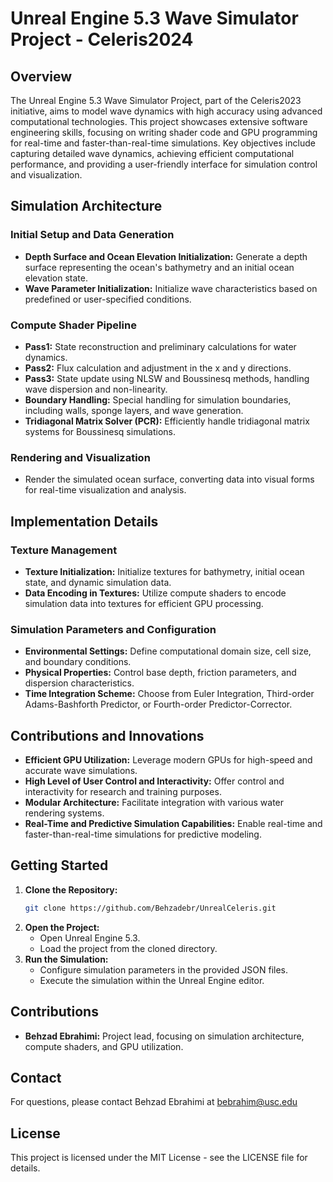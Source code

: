 # Unreal Engine 5.3 Wave Simulator Project - Celeris2024

## Overview
The Unreal Engine 5.3 Wave Simulator Project, part of the Celeris2023 initiative, aims to model wave dynamics with high accuracy using advanced computational technologies. This project showcases extensive software engineering skills, focusing on writing shader code and GPU programming for real-time and faster-than-real-time simulations. Key objectives include capturing detailed wave dynamics, achieving efficient computational performance, and providing a user-friendly interface for simulation control and visualization.


## Simulation Architecture
### Initial Setup and Data Generation
- **Depth Surface and Ocean Elevation Initialization:** Generate a depth surface representing the ocean's bathymetry and an initial ocean elevation state.
- **Wave Parameter Initialization:** Initialize wave characteristics based on predefined or user-specified conditions.

### Compute Shader Pipeline
- **Pass1:** State reconstruction and preliminary calculations for water dynamics.
- **Pass2:** Flux calculation and adjustment in the x and y directions.
- **Pass3:** State update using NLSW and Boussinesq methods, handling wave dispersion and non-linearity.
- **Boundary Handling:** Special handling for simulation boundaries, including walls, sponge layers, and wave generation.
- **Tridiagonal Matrix Solver (PCR):** Efficiently handle tridiagonal matrix systems for Boussinesq simulations.

### Rendering and Visualization
- Render the simulated ocean surface, converting data into visual forms for real-time visualization and analysis.

## Implementation Details
### Texture Management
- **Texture Initialization:** Initialize textures for bathymetry, initial ocean state, and dynamic simulation data.
- **Data Encoding in Textures:** Utilize compute shaders to encode simulation data into textures for efficient GPU processing.

### Simulation Parameters and Configuration
- **Environmental Settings:** Define computational domain size, cell size, and boundary conditions.
- **Physical Properties:** Control base depth, friction parameters, and dispersion characteristics.
- **Time Integration Scheme:** Choose from Euler Integration, Third-order Adams-Bashforth Predictor, or Fourth-order Predictor-Corrector.

## Contributions and Innovations
- **Efficient GPU Utilization:** Leverage modern GPUs for high-speed and accurate wave simulations.
- **High Level of User Control and Interactivity:** Offer control and interactivity for research and training purposes.
- **Modular Architecture:** Facilitate integration with various water rendering systems.
- **Real-Time and Predictive Simulation Capabilities:** Enable real-time and faster-than-real-time simulations for predictive modeling.

## Getting Started
1. **Clone the Repository:**
    ```sh
    git clone https://github.com/Behzadebr/UnrealCeleris.git
    ```
2. **Open the Project:**
    - Open Unreal Engine 5.3.
    - Load the project from the cloned directory.
3. **Run the Simulation:**
    - Configure simulation parameters in the provided JSON files.
    - Execute the simulation within the Unreal Engine editor.

## Contributions
- **Behzad Ebrahimi:** Project lead, focusing on simulation architecture, compute shaders, and GPU utilization.

## Contact
For questions, please contact Behzad Ebrahimi at bebrahim@usc.edu

## License
This project is licensed under the MIT License - see the LICENSE file for details.
